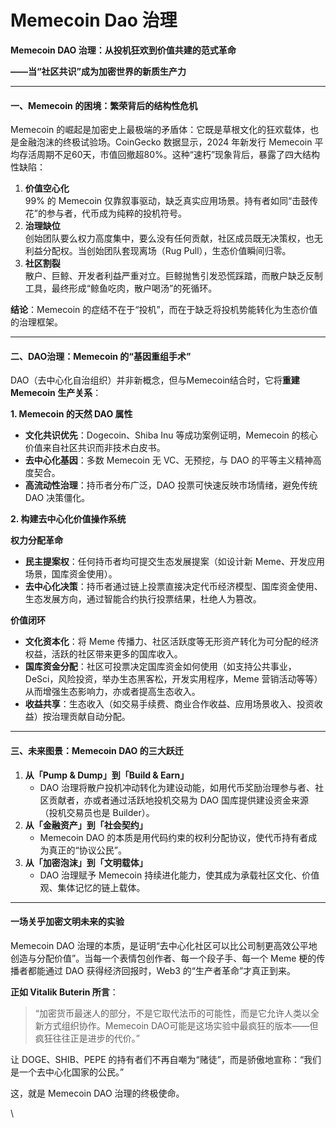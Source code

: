 # Memecoin Dao 治理

**Memecoin DAO 治理：从投机狂欢到价值共建的范式革命**

**——当“社区共识”成为加密世界的新质生产力**

***

#### **一、Memecoin 的困境：繁荣背后的结构性危机**

Memecoin 的崛起是加密史上最极端的矛盾体：它既是草根文化的狂欢载体，也是金融泡沫的终极试验场。CoinGecko 数据显示，2024 年新发行 Memecoin 平均存活周期不足60天，市值回撤超80%。这种“速朽”现象背后，暴露了四大结构性缺陷：

1. **价值空心化**\
   99% 的 Memecoin 仅靠叙事驱动，缺乏真实应用场景。持有者如同“击鼓传花”的参与者，代币成为纯粹的投机符号。
2. **治理缺位**\
   创始团队要么权力高度集中，要么没有任何贡献，社区成员既无决策权，也无利益分配权。当创始团队套现离场（Rug Pull），生态价值瞬间归零。
3. **社区割裂**\
   散户、巨鲸、开发者利益严重对立。巨鲸抛售引发恐慌踩踏，而散户缺乏反制工具，最终形成“鲸鱼吃肉，散户喝汤”的死循环。

**结论**：Memecoin 的症结不在于“投机”，而在于缺乏将投机势能转化为生态价值的治理框架。

***

#### **二、DAO治理：Memecoin 的“基因重组手术”**

DAO（去中心化自治组织）并非新概念，但与Memecoin结合时，它将**重建 Memecoin 生产关系**：

**1. Memecoin 的天然 DAO 属性**

* **文化共识优先**：Dogecoin、Shiba Inu 等成功案例证明，Memecoin 的核心价值来自社区共识而非技术白皮书。
* **去中心化基因**：多数 Memecoin 无 VC、无预挖，与 DAO 的平等主义精神高度契合。
* **高流动性治理**：持币者分布广泛，DAO 投票可快速反映市场情绪，避免传统 DAO 决策僵化。

**2. 构建去中心化价值操作系统**

**权力分配革命**

* **民主提案权**：任何持币者均可提交生态发展提案（如设计新 Meme、开发应用场景，国库资金使用）。
* **去中心化决策**：持币者通过链上投票直接决定代币经济模型、国库资金使用、生态发展方向，通过智能合约执行投票结果，杜绝人为篡改。

**价值闭环**

* **文化资本化**：将 Meme 传播力、社区活跃度等无形资产转化为可分配的经济权益，活跃的社区带来更多的国库收入。
* **国库资金分配**：社区可投票决定国库资金如何使用（如支持公共事业，DeSci，风险投资，举办生态黑客松，开发实用程序，Meme 营销活动等等）从而增强生态影响力，亦或者提高生态收入。
* **收益共享**：生态收入（如交易手续费、商业合作收益、应用场景收入、投资收益）按治理贡献自动分配。

***

#### **三、未来图景：Memecoin DAO 的三大跃迁**

1. **从「Pump & Dump」到「Build & Earn」**
   * DAO 治理将散户投机冲动转化为建设动能，如用代币奖励治理参与者、社区贡献者，亦或者通过活跃地投机交易为 DAO 国库提供建设资金来源（投机交易员也是 Builder）。
2. **从「金融资产」到「社会契约」**
   * Memecoin DAO 的本质是用代码约束的权利分配协议，使代币持有者成为真正的“协议公民”。
3. **从「加密泡沫」到「文明载体」**
   * DAO 治理赋予 Memecoin 持续进化能力，使其成为承载社区文化、价值观、集体记忆的链上载体。

***

#### **一场关乎加密文明未来的实验**

Memecoin DAO 治理的本质，是证明“去中心化社区可以比公司制更高效公平地创造与分配价值”。当每一个表情包创作者、每一个段子手、每一个 Meme 梗的传播者都能通过 DAO 获得经济回报时，Web3 的“生产者革命”才真正到来。

**正如 Vitalik Buterin 所言**：

> “加密货币最迷人的部分，不是它取代法币的可能性，而是它允许人类以全新方式组织协作。Memecoin DAO可能是这场实验中最疯狂的版本——但疯狂往往正是进步的代价。”

让 DOGE、SHIB、PEPE 的持有者们不再自嘲为“赌徒”，而是骄傲地宣称：“我们是一个去中心化国家的公民。”

这，就是 Memecoin DAO 治理的终极使命。

\
